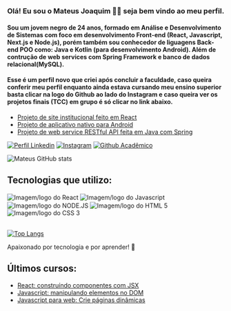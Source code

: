 ### Olá! Eu sou o Mateus Joaquim 👋🏽 seja bem vindo ao meu perfil.

#### Sou um jovem negro de 24 anos, formado em Análise e Desenvolvimento de Sistemas com foco em desenvolvimento Front-end (React, Javascript, Next.js e Node.js), porém também sou conhecedor de liguagens Back-end POO como: Java e Kotlin (para desenvolvimento Android). Além de contrução de web services com Spring Framework e banco de dados relacional(MySQL).

#### Esse é um perfil novo que criei após concluir a faculdade, caso queira conferir meu perfil enquanto ainda estava cursando meu ensino superior basta clicar na logo do Github ao lado do Instagram e caso queira ver os projetos finais (TCC) em grupo é só clicar no link abaixo.

- [Projeto de site institucional feito em React](https://github.com/ChangerInc/Site-Institucional)
- [Projeto de aplicativo nativo para Android](https://github.com/ChangerInc/basquiat-app)
- [Projeto de web service RESTful API feita em Java com Spring](https://github.com/ChangerInc/pitagoras-api)

[![Perfil Linkedin](https://img.shields.io/badge/LinkedIn-0077B5?style=for-the-badge&logo=linkedin&logoColor=white)](https://www.linkedin.com/in/mjsilvadev/)
[![Instagram](https://img.shields.io/badge/Instagram-E4405F?style=for-the-badge&logo=instagram&logoColor=white)](https://www.instagram.com/mateusj_dev/)
[![Github Acadêmico](https://img.shields.io/badge/GitHub-100000?style=for-the-badge&logo=github&logoColor=white)](https://github.com/MateusjfSilva)

![Mateus GitHub stats](https://github-readme-stats.vercel.app/api?username=mateus-joaquim&show_icons=true&theme=dracula)

## Tecnologias que utilizo:

<div style="display: inline_block">
    <img align="center" src="https://img.shields.io/badge/React-20232A?style=for-the-badge&logo=react&logoColor=61DAFB" alt="Imagem/logo do React" />
    <img align="center" src="https://img.shields.io/badge/JavaScript-323330?style=for-the-badge&logo=javascript&logoColor=F7DF1E" alt="Imagem/logo do Javascript" />
    <img align="center" src="https://img.shields.io/badge/Node.js-43853D?style=for-the-badge&logo=node.js&logoColor=white" alt="Imagem/logo do NODE.JS" />
    <img align="center" src="https://img.shields.io/badge/HTML5-E34F26?style=for-the-badge&logo=html5&logoColor=white" alt="Imagem/logo do HTML 5" />
    <img align="center" src="https://img.shields.io/badge/CSS3-1572B6?style=for-the-badge&logo=css3&logoColor=white" alt="Imagem/logo do CSS 3" />
    <!-- <img align="center" src="https://img.shields.io/badge/TypeScript-007ACC?style=for-the-badge&logo=typescript&logoColor=white" alt="Imagem/logo do Typescript" />
    <img align="center" src="https://img.shields.io/badge/styled--components-DB7093?style=for-the-badge&logo=styled-components&logoColor=white" alt="Imagem/logo do Styled-Components" />
    <img align="center" src="https://img.shields.io/badge/Material--UI-0081CB?style=for-the-badge&logo=material-ui&logoColor=white" alt="Imagem/logo do Material UI" />
    <img align="center" src="https://img.shields.io/badge/Sass-CC6699?style=for-the-badge&logo=sass&logoColor=white" alt="Imagem/logo do Saas css" />
    <img align="center" src="https://img.shields.io/badge/React_Router-CA4245?style=for-the-badge&logo=react-router&logoColor=white" alt="Imagem/logo do React Router" />
    <img align="center" src="https://img.shields.io/badge/Java-ED8B00?style=for-the-badge&logo=openjdk&logoColor=white" alt="Imagem/logo do Java" />
    <img align="center" src="https://img.shields.io/badge/Spring-6DB33F?style=for-the-badge&logo=spring&logoColor=white" alt="Imagem/logo do Spring" /> -->
</div><br>

[![Top Langs](https://github-readme-stats.vercel.app/api/top-langs/?username=mateus-joaquim&layout=donut)](https://github.com/anuraghazra/github-readme-stats)

Apaixonado por tecnologia e por aprender! 💙

## Últimos cursos:

- [React: construíndo componentes com JSX](https://cursos.alura.com.br/certificate/m-joaquim-fs/react-construindo-componentes-jsx)
- [Javascript: manipulando elementos no DOM](https://cursos.alura.com.br/certificate/m-joaquim-fs/javascript-manipulando-elementos-dom)
- [Javascript para web: Crie páginas dinâmicas](https://cursos.alura.com.br/certificate/m-joaquim-fs/javascript-web-paginas-dinamicas)
